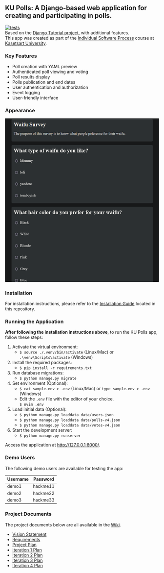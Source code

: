 ## KU Polls: A Django-based web application for creating and participating in polls.
[![tests](https://github.com/Pawat-Sarnchawanakit/ku-polls/actions/workflows/tests.yml/badge.svg)](https://github.com/Pawat-Sarnchawanakit/ku-polls/actions/workflows/tests.yml)  
Based on the [Django Tutorial project](https://docs.djangoproject.com/en/5.1/intro/tutorial01/), with additional features.  
This app was created as part of the [Individual Software Process](
https://cpske.github.io/ISP) course at [Kasetsart University](https://www.ku.ac.th).
### Key Features
- Poll creation with YAML preview
- Authenticated poll viewing and voting
- Poll results display
- Polls publication and end dates
- User authentication and authorization
- Event logging
- User-friendly interface
### Appearance
![UI Preview](./images/UI.png)  
### Installation
For installation instructions, please refer to the [Installation Guide](./Installation.md) located in this repository.

### Running the Application
**After following the installation instructions above**,
to run the KU Polls app, follow these steps:

1. Activate the virtual environment:
   - `$ source ./.venv/bin/activate` (Linux/Mac) or `.\venv\Scripts\activate` (Windows)
2. Install the required packages:
   - `$ pip install -r requirements.txt`
3. Run database migrations:
   - `$ python manage.py migrate`
4. Set environment (Optional):
   - `$ cat sample.env > .env` (Linux/Mac) or `type sample.env > .env` (Windows)
   - Edit the `.env` file with the editor of your choice.  
   `$ nvim .env`
5. Load initial data (Optional):
   - `$ python manage.py loaddata data/users.json`
   - `$ python manage.py loaddata data/polls-v4.json`
   - `$ python manage.py loaddata data/votes-v4.json`
6. Start the development server:
   - `$ python manage.py runserver`

Access the application at <http://127.0.0.1:8000/>.

### Demo Users
The following demo users are available for testing the app:

| Username | Password  |
|----------|-----------|
| demo1    | hackme11   |
| demo2    | hackme22   |
| demo3    | hackme33   |

### Project Documents
The project documents below are all available in the [Wiki](../../wiki/Home).
- [Vision Statement](../../wiki/Vision)  
- [Requirements](../../wiki/Requirements)  
- [Project Plan](../../wiki/KU-Polls-Project-Plan)  
- [Iteration 1 Plan](../../wiki/Iteration-1-Plan)  
- [Iteration 2 Plan](../../wiki/Iteration-2-Plan)  
- [Iteration 3 Plan](../../wiki/Iteration-3-Plan)  
- [Iteration 4 Plan](../../wiki/Iteration-4-Plan)  